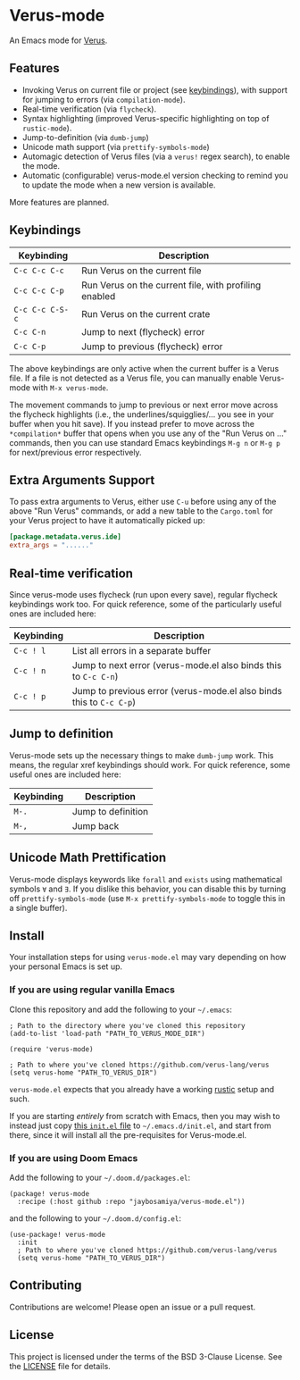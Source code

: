 # Verus-mode

An Emacs mode for [Verus](https://github.com/verus-lang/verus).

## Features

+ Invoking Verus on current file or project (see [keybindings](#keybindings)),
  with support for jumping to errors (via `compilation-mode`).
+ Real-time verification (via `flycheck`).
+ Syntax highlighting (improved Verus-specific highlighting on top of `rustic-mode`).
+ Jump-to-definition (via `dumb-jump`)
+ Unicode math support (via `prettify-symbols-mode`)
+ Automagic detection of Verus files (via a `verus!` regex search), to enable
  the mode.
+ Automatic (configurable) verus-mode.el version checking to remind you to
  update the mode when a new version is available.

More features are planned.

## Keybindings

| Keybinding      | Description                                           |
|-----------------|-------------------------------------------------------|
| `C-c C-c C-c`   | Run Verus on the current file                         |
| `C-c C-c C-p`   | Run Verus on the current file, with profiling enabled |
| `C-c C-c C-S-c` | Run Verus on the current crate                        |
| `C-c C-n`       | Jump to next (flycheck) error                         |
| `C-c C-p`       | Jump to previous (flycheck) error                     |

The above keybindings are only active when the current buffer is a Verus file.
If a file is not detected as a Verus file, you can manually enable Verus-mode
with `M-x verus-mode`.

The movement commands to jump to previous or next error move across the flycheck
highlights (i.e., the underlines/squigglies/... you see in your buffer when you
hit save). If you instead prefer to move across the `*compilation*` buffer that
opens when you use any of the "Run Verus on ..." commands, then you can use
standard Emacs keybindings `M-g n` or `M-g p` for next/previous error
respectively.

## Extra Arguments Support

To pass extra arguments to Verus, either use `C-u` before using any of the above
"Run Verus" commands, or add a new table to the `Cargo.toml` for your Verus
project to have it automatically picked up:

``` toml
[package.metadata.verus.ide]
extra_args = "......"
```

## Real-time verification

Since verus-mode uses flycheck (run upon every save), regular flycheck
keybindings work too. For quick reference, some of the particularly useful ones
are included here:

| Keybinding | Description                                                         |
|------------|---------------------------------------------------------------------|
| `C-c ! l`  | List all errors in a separate buffer                                |
| `C-c ! n`  | Jump to next error (verus-mode.el also binds this to `C-c C-n`)     |
| `C-c ! p`  | Jump to previous error (verus-mode.el also binds this to `C-c C-p`) |

## Jump to definition

Verus-mode sets up the necessary things to make `dumb-jump` work. This means,
the regular xref keybindings should work. For quick reference, some useful ones
are included here:

| Keybinding | Description                          |
|------------|--------------------------------------|
| `M-.`      | Jump to definition                   |
| `M-,`      | Jump back                            |

## Unicode Math Prettification

Verus-mode displays keywords like `forall` and `exists` using mathematical
symbols `∀` and `∃`. If you dislike this behavior, you can disable this by
turning off `prettify-symbols-mode` (use `M-x prettify-symbols-mode` to toggle
this in a single buffer).

## Install

Your installation steps for using `verus-mode.el` may vary depending on how your
personal Emacs is set up.

### If you are using regular vanilla Emacs

Clone this repository and add the following to your `~/.emacs`:

```emacs-lisp
; Path to the directory where you've cloned this repository
(add-to-list 'load-path "PATH_TO_VERUS_MODE_DIR")

(require 'verus-mode)

; Path to where you've cloned https://github.com/verus-lang/verus
(setq verus-home "PATH_TO_VERUS_DIR")
```

`verus-mode.el` expects that you already have a working
[rustic](https://github.com/brotzeit/rustic) setup and such.

If you are starting _entirely_ from scratch with Emacs, then you may wish to
instead just copy [this `init.el` file](./.emacs-sandbox/init.el) to
`~/.emacs.d/init.el`, and start from there, since it will install all the
pre-requisites for Verus-mode.el.

### If you are using Doom Emacs

Add the following to your `~/.doom.d/packages.el`:

```emacs-lisp
(package! verus-mode
  :recipe (:host github :repo "jaybosamiya/verus-mode.el"))
```

and the following to your `~/.doom.d/config.el`:

```emacs-lisp
(use-package! verus-mode
  :init
  ; Path to where you've cloned https://github.com/verus-lang/verus
  (setq verus-home "PATH_TO_VERUS_DIR")
```

## Contributing

Contributions are welcome! Please open an issue or a pull request.

## License

This project is licensed under the terms of the BSD 3-Clause License. See the
[LICENSE](LICENSE) file for details.
